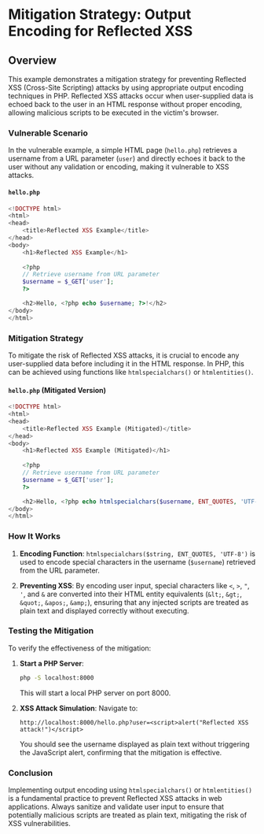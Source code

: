 # Mitigation Strategy: Output Encoding for Reflected XSS

## Overview

This example demonstrates a mitigation strategy for preventing Reflected XSS (Cross-Site Scripting) attacks by using appropriate output encoding techniques in PHP. Reflected XSS attacks occur when user-supplied data is echoed back to the user in an HTML response without proper encoding, allowing malicious scripts to be executed in the victim's browser.

### Vulnerable Scenario

In the vulnerable example, a simple HTML page (`hello.php`) retrieves a username from a URL parameter (`user`) and directly echoes it back to the user without any validation or encoding, making it vulnerable to XSS attacks.

#### `hello.php`

```php
<!DOCTYPE html>
<html>
<head>
    <title>Reflected XSS Example</title>
</head>
<body>
    <h1>Reflected XSS Example</h1>
    
    <?php
    // Retrieve username from URL parameter
    $username = $_GET['user'];
    ?>

    <h2>Hello, <?php echo $username; ?>!</h2>
</body>
</html>
```

### Mitigation Strategy

To mitigate the risk of Reflected XSS attacks, it is crucial to encode any user-supplied data before including it in the HTML response. In PHP, this can be achieved using functions like `htmlspecialchars()` or `htmlentities()`.

#### `hello.php` (Mitigated Version)

```php
<!DOCTYPE html>
<html>
<head>
    <title>Reflected XSS Example (Mitigated)</title>
</head>
<body>
    <h1>Reflected XSS Example (Mitigated)</h1>
    
    <?php
    // Retrieve username from URL parameter
    $username = $_GET['user'];
    ?>

    <h2>Hello, <?php echo htmlspecialchars($username, ENT_QUOTES, 'UTF-8'); ?>!</h2>
</body>
</html>
```

### How It Works

1. **Encoding Function**: `htmlspecialchars($string, ENT_QUOTES, 'UTF-8')` is used to encode special characters in the username (`$username`) retrieved from the URL parameter.
   
2. **Preventing XSS**: By encoding user input, special characters like `<`, `>`, `"`, `'`, and `&` are converted into their HTML entity equivalents (`&lt;`, `&gt;`, `&quot;`, `&apos;`, `&amp;`), ensuring that any injected scripts are treated as plain text and displayed correctly without executing.

### Testing the Mitigation

To verify the effectiveness of the mitigation:

1. **Start a PHP Server**:

   ```sh
   php -S localhost:8000
   ```

   This will start a local PHP server on port 8000.
   
2. **XSS Attack Simulation**:
   Navigate to:

   ```
   http://localhost:8000/hello.php?user=<script>alert("Reflected XSS attack!")</script>
   ```
  
   You should see the username displayed as plain text without triggering the JavaScript alert, confirming that the mitigation is effective.

### Conclusion

Implementing output encoding using `htmlspecialchars()` or `htmlentities()` is a fundamental practice to prevent Reflected XSS attacks in web applications. Always sanitize and validate user input to ensure that potentially malicious scripts are treated as plain text, mitigating the risk of XSS vulnerabilities.
